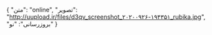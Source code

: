 {
  "متن": "online",
  "تصویر": "http://uupload.ir/files/d3qv_screenshot_۲۰۲۰۰۹۲۶-۱۹۴۳۵۱_rubika.jpg",
  "بروزرسانی": "نو"
}